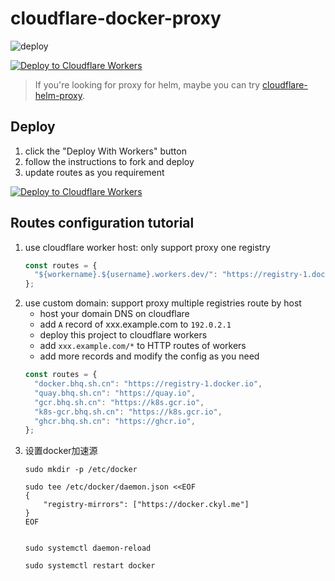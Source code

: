 # cloudflare-docker-proxy

![deploy](https://github.com/toadzhou/cloudflare-docker-proxy/actions/workflows/deploy.yaml/badge.svg)

[![Deploy to Cloudflare Workers](https://deploy.workers.cloudflare.com/button)](https://deploy.workers.cloudflare.com/?url=https://github.com/toadzhou/cloudflare-docker-proxy)

> If you're looking for proxy for helm, maybe you can try [cloudflare-helm-proxy](https://github.com/toadzhou/cloudflare-helm-proxy).

## Deploy

1. click the "Deploy With Workers" button
2. follow the instructions to fork and deploy
3. update routes as you requirement

[![Deploy to Cloudflare Workers](https://deploy.workers.cloudflare.com/button)](https://deploy.workers.cloudflare.com/?url=https://github.com/toadzhou/cloudflare-docker-proxy)

## Routes configuration tutorial

1. use cloudflare worker host: only support proxy one registry
   ```javascript
   const routes = {
     "${workername}.${username}.workers.dev/": "https://registry-1.docker.io",
   };
   ```
2. use custom domain: support proxy multiple registries route by host
   - host your domain DNS on cloudflare
   - add `A` record of xxx.example.com to `192.0.2.1`
   - deploy this project to cloudflare workers
   - add `xxx.example.com/*` to HTTP routes of workers
   - add more records and modify the config as you need
   ```javascript
   const routes = {
     "docker.bhq.sh.cn": "https://registry-1.docker.io",
     "quay.bhq.sh.cn": "https://quay.io",
     "gcr.bhq.sh.cn": "https://k8s.gcr.io",
     "k8s-gcr.bhq.sh.cn": "https://k8s.gcr.io",
     "ghcr.bhq.sh.cn": "https://ghcr.io",
   };
   ```
3. 设置docker加速源
   ```
   sudo mkdir -p /etc/docker
   
   sudo tee /etc/docker/daemon.json <<EOF
   {
       "registry-mirrors": ["https://docker.ckyl.me"]
   }
   EOF

   
   sudo systemctl daemon-reload
   
   sudo systemctl restart docker
   ```

